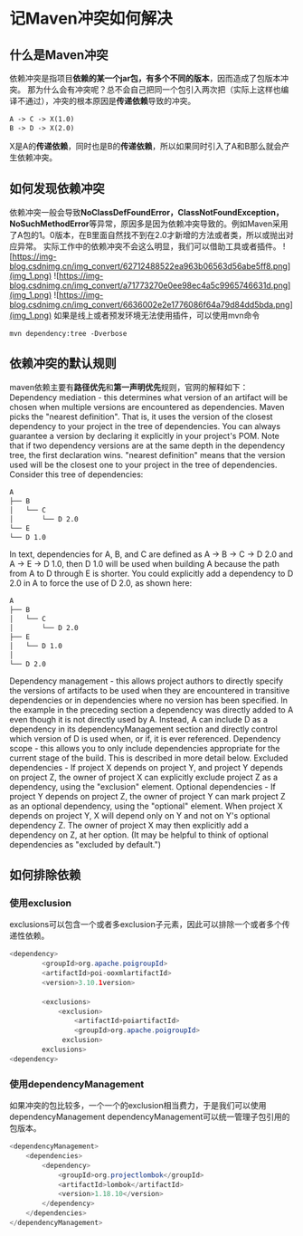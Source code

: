 # 记Maven冲突如何解决

## 什么是Maven冲突
依赖冲突是指项目**依赖的某一个jar包，有多个不同的版本**，因而造成了包版本冲突。
那为什么会有冲突呢？总不会自己把同一个包引入两次把（实际上这样也编译不通过），冲突的根本原因是**传递依赖**导致的冲突。
````
A -> C -> X(1.0)
B -> D -> X(2.0)
````
X是A的**传递依赖**，同时也是B的**传递依赖**，所以如果同时引入了A和B那么就会产生依赖冲突。
## 如何发现依赖冲突
依赖冲突一般会导致**NoClassDefFoundError，ClassNotFoundException，NoSuchMethodError**等异常，原因多是因为依赖冲突导致的。例如Maven采用了A包的1。0版本，在B里面自然找不到在2.0才新增的方法或者类，所以或抛出对应异常。
实际工作中的依赖冲突不会这么明显，我们可以借助工具或者插件。
![https://img-blog.csdnimg.cn/img_convert/62712488522ea963b06563d56abe5ff8.png](img_1.png)
![https://img-blog.csdnimg.cn/img_convert/a71773270e0ee98ec4a5c9965746631d.png](img_1.png)
![https://img-blog.csdnimg.cn/img_convert/6636002e2e1776086f64a79d84dd5bda.png](img_1.png)
如果是线上或者预发环境无法使用插件，可以使用mvn命令
```shell
mvn dependency:tree -Dverbose
```

## 依赖冲突的默认规则
maven依赖主要有**路径优先**和**第一声明优先**规则，官网的解释如下：
Dependency mediation - this determines what version of an artifact will be chosen when multiple versions are encountered as dependencies. Maven picks the "nearest definition". That is, it uses the version of the closest dependency to your project in the tree of dependencies. You can always guarantee a version by declaring it explicitly in your project's POM. Note that if two dependency versions are at the same depth in the dependency tree, the first declaration wins.
"nearest definition" means that the version used will be the closest one to your project in the tree of dependencies. Consider this tree of dependencies:
````
A
├── B
│   └── C
│       └── D 2.0
└── E
└── D 1.0
````
In text, dependencies for A, B, and C are defined as A -> B -> C -> D 2.0 and A -> E -> D 1.0, then D 1.0 will be used when building A because the path from A to D through E is shorter. You could explicitly add a dependency to D 2.0 in A to force the use of D 2.0, as shown here:
````
A
├── B
│   └── C
│       └── D 2.0
├── E
│   └── D 1.0
│
└── D 2.0      
````
Dependency management - this allows project authors to directly specify the versions of artifacts to be used when they are encountered in transitive dependencies or in dependencies where no version has been specified. In the example in the preceding section a dependency was directly added to A even though it is not directly used by A. Instead, A can include D as a dependency in its dependencyManagement section and directly control which version of D is used when, or if, it is ever referenced.
Dependency scope - this allows you to only include dependencies appropriate for the current stage of the build. This is described in more detail below.
Excluded dependencies - If project X depends on project Y, and project Y depends on project Z, the owner of project X can explicitly exclude project Z as a dependency, using the "exclusion" element.
Optional dependencies - If project Y depends on project Z, the owner of project Y can mark project Z as an optional dependency, using the "optional" element. When project X depends on project Y, X will depend only on Y and not on Y's optional dependency Z. The owner of project X may then explicitly add a dependency on Z, at her option. (It may be helpful to think of optional dependencies as "excluded by default.")

## 如何排除依赖
### 使用exclusion
exclusions可以包含一个或者多exclusion子元素，因此可以排除一个或者多个传递性依赖。
```java
<dependency>
        <groupId>org.apache.poigroupId>
        <artifactId>poi-ooxmlartifactId>
        <version>3.10.1version>
            
        <exclusions>
            <exclusion>
                <artifactId>poiartifactId>
                <groupId>org.apache.poigroupId>
             exclusion>
        exclusions>
<dependency>
```

### 使用dependencyManagement
如果冲突的包比较多，一个一个的exclusion相当费力，于是我们可以使用dependencyManagement
dependencyManagement可以统一管理子包引用的包版本。
```java
<dependencyManagement>
    <dependencies>
        <dependency>
            <groupId>org.projectlombok</groupId>
            <artifactId>lombok</artifactId>
            <version>1.18.10</version>
        </dependency>
    </dependencies>
</dependencyManagement>
```